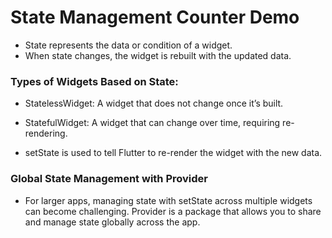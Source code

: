# State Management Counter Demo

- State represents the data or condition of a widget. 
- When state changes, the widget is rebuilt with the updated data.

### Types of Widgets Based on State:

- StatelessWidget: A widget that does not change once it’s built.
- StatefulWidget: A widget that can change over time, requiring re-rendering.

- setState is used to tell Flutter to re-render the widget with the new data.

### Global State Management with Provider

- For larger apps, managing state with setState across multiple widgets can become challenging. Provider is a package that allows you to share and manage state globally across the app.





